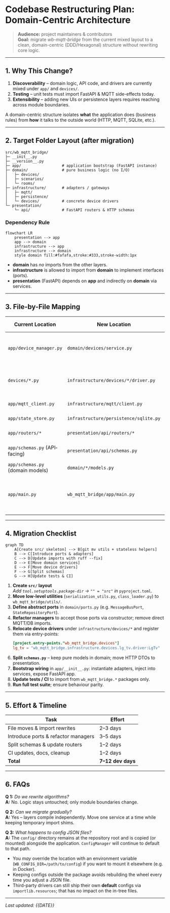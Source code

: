 # Codebase Restructuring Plan: Domain-Centric Architecture

> **Audience:** project maintainers & contributors  
> **Goal:** migrate *wb-mqtt-bridge* from the current mixed layout to a clean, domain-centric (DDD/Hexagonal) structure without rewriting core logic.

---

## 1. Why This Change?
1. **Discoverability** – domain logic, API code, and drivers are currently mixed under `app/` and `devices/`.
2. **Testing** – unit tests must import FastAPI & MQTT side-effects today.
3. **Extensibility** – adding new UIs or persistence layers requires reaching across module boundaries.

A domain-centric structure isolates **what** the application does (business rules) from **how** it talks to the outside world (HTTP, MQTT, SQLite, etc.).

---

## 2. Target Folder Layout (after migration)
```text
src/wb_mqtt_bridge/
├─ __init__.py
├─ __version__.py
├─ app/                  # application bootstrap (FastAPI instance)
├─ domain/               # pure business logic (no I/O)
│   ├─ devices/
│   ├─ scenarios/
│   └─ rooms/
├─ infrastructure/       # adapters / gateways
│   ├─ mqtt/
│   ├─ persistence/
│   └─ devices/          # concrete device drivers
└─ presentation/
    └─ api/              # FastAPI routers & HTTP schemas
```

### Dependency Rule
```mermaid
flowchart LR
    presentation --> app
    app --> domain
    infrastructure --> app
    infrastructure --> domain
    style domain fill:#fafafa,stroke:#333,stroke-width:1px
```
*   **domain** has *no* imports from the other layers.
*   **infrastructure** is allowed to import from **domain** to implement interfaces (ports).
*   **presentation** (FastAPI) depends on **app** and indirectly on **domain** via services.

---

## 3. File-by-File Mapping
| Current Location | New Location | Change Required |
| --- | --- | --- |
| `app/device_manager.py` | `domain/devices/service.py` | Replace MQTT calls with `DeviceBusPort` interface. |
| `devices/*.py` | `infrastructure/devices/*/driver.py` | Move unchanged; implement `DeviceDriver` ABC. |
| `app/mqtt_client.py` | `infrastructure/mqtt/client.py` | No logic change. |
| `app/state_store.py` | `infrastructure/persistence/sqlite.py` | No logic change. |
| `app/routers/*` | `presentation/api/routers/*` | Update import paths. |
| `app/schemas.py` (API‐facing) | `presentation/api/schemas.py` | Split internal vs HTTP models. |
| `app/schemas.py` (domain models) | `domain/*/models.py` | Move intact. |
| `app/main.py` | `wb_mqtt_bridge/app/main.py` | Remains the FastAPI entry-point; adjust imports & wiring. |

---

## 4. Migration Checklist
```mermaid
graph TD
    A[Create src/ skeleton] --> B[git mv utils + stateless helpers]
    B --> C[Introduce ports & adapters]
    C --> D[Update imports with ruff --fix]
    D --> E[Move domain services]
    E --> F[Move device drivers]
    F --> G[Split schemas]
    G --> H[Update tests & CI]
```

1. **Create `src/` layout**  
   *Add `tool.setuptools.package-dir` → `"" = "src"` in* `pyproject.toml`.
2. **Move low-level utilities** (`serialization_utils.py`, `class_loader.py`) to `wb_mqtt_bridge/utils/`.
3. **Define abstract ports** in `domain/ports.py` (e.g. `MessageBusPort`, `StateRepositoryPort`).
4. **Refactor managers** to accept those ports via constructor; remove direct MQTT/DB imports.
5. **Relocate device drivers** under `infrastructure/devices/*` and register them via entry-points:
   ```toml
   [project.entry-points."wb_mqtt_bridge.devices"]
   lg_tv = "wb_mqtt_bridge.infrastructure.devices.lg_tv.driver:LgTv"
   ```
6. **Split `schemas.py`** – keep pure models in domain; move HTTP DTOs to presentation.
7. **Bootstrap wiring** in `app/__init__.py`: instantiate adapters, inject into services, expose FastAPI app.
8. **Update tests / CI** to import from `wb_mqtt_bridge.*` packages only.
9. **Run full test suite**; ensure behaviour parity.

---

## 5. Effort & Timeline
| Task | Effort |
| --- | --- |
| File moves & import rewrites | 2–3 days |
| Introduce ports & refactor managers | 3–5 days |
| Split schemas & update routers | 1–2 days |
| CI updates, docs, cleanup | 1–2 days |
| **Total** | **7–12 dev days** |

---

## 6. FAQs
**Q 1:** *Do we rewrite algorithms?*  
**A:** No. Logic stays untouched; only module boundaries change.

**Q 2:** *Can we migrate gradually?*  
**A:** Yes – layers compile independently. Move one service at a time while keeping temporary import shims.

**Q 3:** *What happens to config JSON files?*  
**A:** The `config/` directory remains at the repository root and is copied (or mounted) alongside the application. `ConfigManager` will continue to default to that path.  
- You *may* override the location with an environment variable (`WB_CONFIG_DIR=/path/to/config`) if you want to mount it elsewhere (e.g. in Docker).  
- Keeping configs outside the package avoids rebuilding the wheel every time you adjust a JSON file.  
- Third-party drivers can still ship their own **default** configs via `importlib.resources`; that has no impact on the in-tree files.

---

*Last updated: {{DATE}}* 